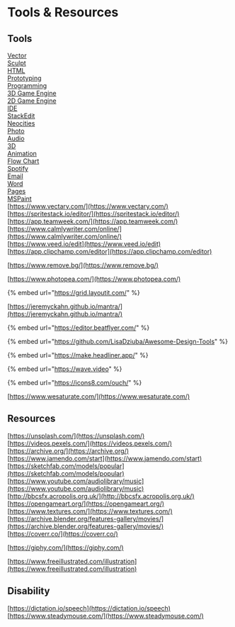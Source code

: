 # Tools & Resources

## Tools  <a id="tools"></a>

[Vector](https://designer.gravit.io/)  
[Sculpt](https://stephaneginier.com/sculptgl/)  
[HTML](http://scratchpad.io/)  
[Prototyping](https://atomic.io/)  
[Programming](https://tic.computer/create)  
[3D Game Engine](https://playcanvas.com/)  
[2D Game Engine](http://flowlab.io/)  
[IDE](https://codenvy.io/dashboard/#/)  
[StackEdit](https://stackedit.io/app#)  
[Neocities](https://neocities.org/dashboard)  
[Photo](https://pixlr.com/editor/)  
[Audio](https://www.soundtrap.com/studio/)  
[3D](https://clara.io/editor/)  
[Animation](https://editor.animatron.com/)  
[Flow Chart](https://www.draw.io/)  
[Spotify](https://open.spotify.com/)  
[Email](https://outlook.office.com/owa/)  
[Word](https://office.live.com/start/Word.aspx)  
[Pages](https://www.icloud.com/#pages)  
[MSPaint](https://tutor.neocities.org/mspaint.exe)  
[https://www.vectary.com/](https://www.vectary.com/)  
[https://spritestack.io/editor/](https://spritestack.io/editor/)  
[https://app.teamweek.com/](https://app.teamweek.com/)  
[https://www.calmlywriter.com/online/](https://www.calmlywriter.com/online/)  
[https://www.veed.io/edit](https://www.veed.io/edit)  
[https://app.clipchamp.com/editor](https://app.clipchamp.com/editor)

[https://www.remove.bg/](https://www.remove.bg/)

[https://www.photopea.com/](https://www.photopea.com/)

{% embed url="https://grid.layoutit.com/" %}

[https://jeremyckahn.github.io/mantra/](https://jeremyckahn.github.io/mantra/)

{% embed url="https://editor.beatflyer.com/" %}

{% embed url="https://github.com/LisaDziuba/Awesome-Design-Tools" %}

{% embed url="https://make.headliner.app/" %}

{% embed url="https://wave.video" %}

{% embed url="https://icons8.com/ouch/" %}

[https://www.wesaturate.com/](https://www.wesaturate.com/)

## Resources  <a id="resources"></a>

[https://unsplash.com/](https://unsplash.com/)  
[https://videos.pexels.com/](https://videos.pexels.com/)  
[https://archive.org/](https://archive.org/)  
[https://www.jamendo.com/start](https://www.jamendo.com/start)  
[https://sketchfab.com/models/popular](https://sketchfab.com/models/popular)  
[https://www.youtube.com/audiolibrary/music](https://www.youtube.com/audiolibrary/music)  
[http://bbcsfx.acropolis.org.uk/](http://bbcsfx.acropolis.org.uk/)  
[https://opengameart.org/](https://opengameart.org/)  
[https://www.textures.com/](https://www.textures.com/)  
[https://archive.blender.org/features-gallery/movies/](https://archive.blender.org/features-gallery/movies/)  
[https://coverr.co/](https://coverr.co/)

[https://giphy.com/](https://giphy.com/)

[https://www.freeillustrated.com/illustration](https://www.freeillustrated.com/illustration)

## Disability

[https://dictation.io/speech](https://dictation.io/speech)  
[https://www.steadymouse.com/](https://www.steadymouse.com/)

